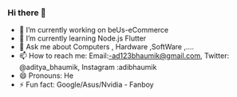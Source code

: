 ### Hi there 👋

- 🔭 I’m currently working on beUs-eCommerce
- 🌱 I’m currently learning Node.js Flutter
- 💬 Ask me about Computers , Hardware ,SoftWare ,....
- 📫 How to reach me: Email:-ad123bhaumik@gmail.com, Twitter: @aditya_bhaumik, Instagram :adibhaumik
- 😄 Pronouns: He
- ⚡ Fun fact: Google/Asus/Nvidia - Fanboy

<!--
**Adityabhaumik/Adityabhaumik** is a ✨ _special_ ✨ repository because its `README.md` (this file) appears on your GitHub profile.

Here are some ideas to get you started:

- 🔭 I’m currently working on ...
- 🌱 I’m currently learning ...
- 👯 I’m looking to collaborate on ...
- 🤔 I’m looking for help with ...
- 💬 Ask me about ...
- 📫 How to reach me: ...
- 😄 Pronouns: ...
- ⚡ Fun fact: ...
-->
